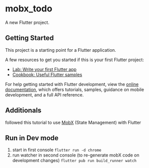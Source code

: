 # mobx_todo

A new Flutter project.

## Getting Started

This project is a starting point for a Flutter application.

A few resources to get you started if this is your first Flutter project:

- [Lab: Write your first Flutter app](https://docs.flutter.dev/get-started/codelab)
- [Cookbook: Useful Flutter samples](https://docs.flutter.dev/cookbook)

For help getting started with Flutter development, view the
[online documentation](https://docs.flutter.dev/), which offers tutorials,
samples, guidance on mobile development, and a full API reference.

## Additionals

followed this tutorial to use [MobX](https://mobx.netlify.app/examples/todos) (State Management) with Flutter

## Run in Dev mode

1. start in first console `flutter run -d chrome`
2. run watcher in second console (to re-generate mobX code on development changes) `flutter pub run build_runner watch`